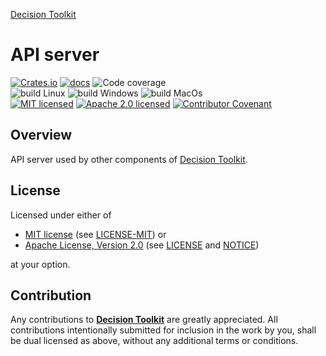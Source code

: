 [Decision Toolkit](https://crates.io/crates/dsntk)

# API server

[![Crates.io][crates-badge]][crates-url]
[![docs][docs-badge]][docs-url]
![Code coverage][coverage-badge]<br/>
![build Linux][build-badge-linux]
![build Windows][build-badge-windows]
![build MacOs][build-badge-macos]<br/>
[![MIT licensed][mit-badge]][mit-license-url]
[![Apache 2.0 licensed][apache-badge]][apache-license-url]
[![Contributor Covenant][cc-badge]][cc-url]

[crates-badge]: https://img.shields.io/crates/v/dsntk-server.svg

[crates-url]: https://crates.io/crates/dsntk-server

[docs-badge]: https://docs.rs/dsntk-server/badge.svg

[docs-url]: https://docs.rs/dsntk-server

[coverage-badge]: https://img.shields.io/badge/Code%20coverage-100%25-green.svg

[build-badge-linux]: https://github.com/DecisionToolkit/dsntk-rs/actions/workflows/build-linux.yml/badge.svg

[build-badge-windows]: https://github.com/DecisionToolkit/dsntk-rs/actions/workflows/build-windows.yml/badge.svg

[build-badge-macos]: https://github.com/DecisionToolkit/dsntk-rs/actions/workflows/build-macos.yml/badge.svg

[mit-badge]: https://img.shields.io/badge/License-MIT-blue.svg

[mit-url]: https://opensource.org/licenses/MIT

[mit-license-url]: https://github.com/DecisionToolkit/dsntk-rs/blob/main/LICENSE-MIT

[apache-badge]: https://img.shields.io/badge/License-Apache%202.0-blue.svg

[apache-url]: https://www.apache.org/licenses/LICENSE-2.0

[apache-license-url]: https://github.com/DecisionToolkit/dsntk-rs/blob/main/LICENSE

[apache-notice-url]: https://github.com/DecisionToolkit/dsntk-rs/blob/main/NOTICE

[cc-badge]: https://img.shields.io/badge/Contributor%20Covenant-2.1-4baaaa.svg

[cc-url]: https://github.com/DecisionToolkit/dsntk-rs/blob/main/CODE_OF_CONDUCT.md

## Overview

API server used by other components of [Decision Toolkit](https://crates.io/crates/dsntk).

## License

Licensed under either of

- [MIT license][mit-url] (see [LICENSE-MIT][mit-license-url]) or
- [Apache License, Version 2.0][apache-url] (see [LICENSE][apache-license-url] and [NOTICE][apache-notice-url])

at your option.

## Contribution

Any contributions to [**Decision Toolkit**](https://github.com/DecisionToolkit) are greatly appreciated.
All contributions intentionally submitted for inclusion in the work by you,
shall be dual licensed as above, without any additional terms or conditions.
